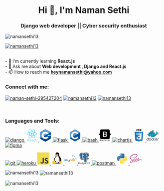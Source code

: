 <h1 align="center">Hi 👋, I'm Naman Sethi</h1>
<h3 align="center">Django web developer || Cyber security enthusiast</h3>

<p align="left">
  <img
    src="https://komarev.com/ghpvc/?username=namansethi13&label=Profile%20views&color=0e75b6&style=flat"
    alt="namansethi13"
  />
</p>

<p align="left">
  <a href="https://twitter.com/namansethiyt" target="blank"
    ><img
      src="https://img.shields.io/twitter/follow/namansethi13?logo=twitter&style=for-the-badge"
      alt="namansethi13"
  /></a>
</p>

<br>- 🌱 I'm currently learning **React.js** <br>- 💬 Ask me about **Web development , Django and
React.js** <br>- 📫 How to reach me **heynamansethi@yahoo.com**

<h3 align="left">Connect with me:</h3>
<p align="left">
  
  <a href="https://linkedin.com/in/naman-sethi-295427204" target="blank"
    ><img
      align="center"
      src="https://raw.githubusercontent.com/rahuldkjain/github-profile-readme-generator/master/src/images/icons/Social/linked-in-alt.svg"
      alt="naman-sethi-295427204"
      height="30"
      width="40"
      /></a>
      <a href="https://instagram.com/namansethi13" target="blank"
      ><img
      align="center"
      src="https://raw.githubusercontent.com/rahuldkjain/github-profile-readme-generator/master/src/images/icons/Social/instagram.svg"
      alt="namansethi13"
      height="30"
      width="40"
      /></a>
  <a href="https://twitter.com/namansethiyt" target="blank"
    ><img
      align="center"
      src="https://raw.githubusercontent.com/rahuldkjain/github-profile-readme-generator/master/src/images/icons/Social/twitter.svg"
      alt="namansethi13"
      height="30"
      width="40"
  /></a>
    </p>    
    <h3 align="left">Languages and Tools:</h3>
    <p align="left">
<a href="https://www.djangoproject.com/" target="_blank" rel="noreferrer">
        <img
          src="https://cdn.worldvectorlogo.com/logos/django.svg"
          alt="django"
          width="40"
          height="40"
        />
      </a>
      <a href="https://reactjs.org/" target="_blank" rel="noreferrer">
        <img
          src="https://raw.githubusercontent.com/devicons/devicon/master/icons/react/react-original-wordmark.svg"
          alt="react"
          width="40"
          height="40"
        />
      </a>
      <a href="https://www.w3schools.com/cpp/" target="_blank" rel="noreferrer">
        <img
          src="https://raw.githubusercontent.com/devicons/devicon/master/icons/cplusplus/cplusplus-original.svg"
          alt="cplusplus"
          width="40"
          height="40"
        />
      </a>
      <a href="https://flask.palletsprojects.com/" target="_blank" rel="noreferrer">
        <img
          src="https://www.vectorlogo.zone/logos/pocoo_flask/pocoo_flask-icon.svg"
          alt="flask"
          width="40"
          height="40"
        />
      </a>
      <a href="https://www.cprogramming.com/" target="_blank" rel="noreferrer">
        <img
          src="https://raw.githubusercontent.com/devicons/devicon/master/icons/c/c-original.svg"
          alt="c"
          width="40"
          height="40"
        />
      </a>
      <a href="https://www.gnu.org/software/bash/" target="_blank" rel="noreferrer">
    <img
      src="https://www.vectorlogo.zone/logos/gnu_bash/gnu_bash-icon.svg"
      alt="bash"
      width="40"
      height="40"
    />
  </a>
  <a href="https://getbootstrap.com" target="_blank" rel="noreferrer">
    <img
      src="https://raw.githubusercontent.com/devicons/devicon/master/icons/bootstrap/bootstrap-plain-wordmark.svg"
      alt="bootstrap"
      width="40"
      height="40"
    />
  </a> 
  <a href="https://www.chartjs.org" target="_blank" rel="noreferrer">
    <img
      src="https://www.chartjs.org/media/logo-title.svg"
      alt="chartjs"
      width="40"
      height="40"
    />
  </a>
  <a href="https://www.w3schools.com/css/" target="_blank" rel="noreferrer">
    <img
      src="https://raw.githubusercontent.com/devicons/devicon/master/icons/css3/css3-original-wordmark.svg"
      alt="css3"
      width="40"
      height="40"
    />
  </a>
  <a href="https://www.docker.com/" target="_blank" rel="noreferrer">
    <img
      src="https://raw.githubusercontent.com/devicons/devicon/master/icons/docker/docker-original-wordmark.svg"
      alt="docker"
      width="40"
      height="40"
    />
  </a>
  <a href="https://www.figma.com/" target="_blank" rel="noreferrer">
    <img
      src="https://www.vectorlogo.zone/logos/figma/figma-icon.svg"
      alt="figma"
      width="40"
      height="40"
    />
  </a>
  
  <a href="https://git-scm.com/" target="_blank" rel="noreferrer">
    <img
      src="https://www.vectorlogo.zone/logos/git-scm/git-scm-icon.svg"
      alt="git"
      width="40"
      height="40"
    />
  </a>
  <a href="https://heroku.com" target="_blank" rel="noreferrer">
    <img
      src="https://www.vectorlogo.zone/logos/heroku/heroku-icon.svg"
      alt="heroku"
      width="40"
      height="40"
    />
  </a>
  <a
    href="https://developer.mozilla.org/en-US/docs/Web/JavaScript"
    target="_blank"
    rel="noreferrer"
  >
    <img
      src="https://raw.githubusercontent.com/devicons/devicon/master/icons/javascript/javascript-original.svg"
      alt="javascript"
      width="40"
      height="40"
    />
  </a>
  <a href="https://www.linux.org/" target="_blank" rel="noreferrer">
    <img
      src="https://raw.githubusercontent.com/devicons/devicon/master/icons/linux/linux-original.svg"
      alt="linux"
      width="40"
      height="40"
    />
  </a>
  <a href="https://www.mysql.com/" target="_blank" rel="noreferrer">
    <img
      src="https://raw.githubusercontent.com/devicons/devicon/master/icons/mysql/mysql-original-wordmark.svg"
      alt="mysql"
      width="40"
      height="40"
    />
  </a>
  <a href="https://www.postgresql.org" target="_blank" rel="noreferrer">
    <img
      src="https://raw.githubusercontent.com/devicons/devicon/master/icons/postgresql/postgresql-original-wordmark.svg"
      alt="postgresql"
      width="40"
      height="40"
    />
  </a>
  <a href="https://postman.com" target="_blank" rel="noreferrer">
    <img
      src="https://www.vectorlogo.zone/logos/getpostman/getpostman-icon.svg"
      alt="postman"
      width="40"
      height="40"
    />
  </a>
  <a href="https://www.python.org" target="_blank" rel="noreferrer">
    <img
      src="https://raw.githubusercontent.com/devicons/devicon/master/icons/python/python-original.svg"
      alt="python"
      width="40"
      height="40"
    />
  </a>
 
  <a href="https://sass-lang.com" target="_blank" rel="noreferrer">
    <img
      src="https://raw.githubusercontent.com/devicons/devicon/master/icons/sass/sass-original.svg"
      alt="sass"
      width="40"
      height="40"
    />
  </a>
</p>

<p>
  <img
    align="left"
    src="https://github-readme-stats.vercel.app/api/top-langs?username=namansethi13&show_icons=true&locale=en&layout=compact"
    alt="namansethi13"
  />
</p>

<p>
  &nbsp;<img
    align="center"
    src="https://github-readme-stats.vercel.app/api?username=namansethi13&show_icons=true&locale=en"
    alt="namansethi13"
  />
</p>

<p>
  <img
    align="center"
    src="https://github-readme-streak-stats.herokuapp.com/?user=namansethi13&"
    alt="namansethi13"
  />
</p>
